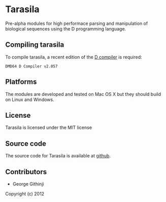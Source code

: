 # Tarasila

Pre-alpha modules for high performace parsing and manipulation of biological sequences
using the D programming language.

## Compiling tarasila

To compile tarasila, a recent edition of the [D compiler][D] is required:

    DMD64 D Compiler v2.057

## Platforms

The modules are developed and tested on Mac OS X but they should build on Linux and Windows.

## License

Tarasila is licensed under the MIT license

## Source code

The source code for Tarasila is available at [github][source].

## Contributors

* George Githinji

Copyright (c) 2012

[D]: http://www.d-programming-language.org/index.html
[source]: https://github.com/georgeG/tarasila
